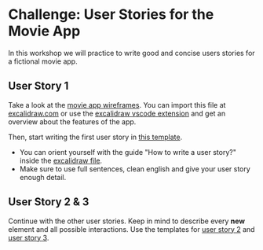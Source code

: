 # Challenge: User Stories for the Movie App

In this workshop we will practice to write good and concise users stories for a fictional movie app.

## User Story 1

Take a look at the [movie app wireframes](./assets/user-story-workshop-start.excalidraw). You can import this file at [excalidraw.com](https://excalidraw.com) or use the [excalidraw vscode extension](https://marketplace.visualstudio.com/items?itemName=pomdtr.excalidraw-editor) and get an overview about the features of the app.

Then, start writing the first user story in [this template](./user-story-1.md).

- You can orient yourself with the guide "How to write a user story?" inside the [excalidraw file](./assets/user-story-workshop-start.excalidraw).
- Make sure to use full sentences, clean english and give your user story enough detail.

## User Story 2 & 3

Continue with the other user stories. Keep in mind to describe every **new** element and all possible interactions. Use the templates for [user story 2](./user-story-2.md) and [user story 3](./user-story-3.md).
